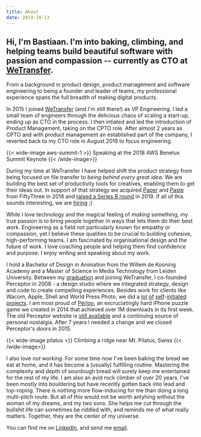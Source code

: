 ```yaml
---
title: About
date: 2019-10-13
---
```


## **Hi, I'm Bastiaan.** I'm into baking, climbing, and helping teams build beautiful software with passion and compassion -- currently as CTO at [WeTransfer](https://wetransfer.com). 

From a background in product design, product management and software engineering to being a founder and leader of teams, my professional experience spans the full breadth of making digital products. 

In 2015 I joined [WeTransfer](https://wetransfer.com) (and I'm still there!) as VP Engineering. I led a small team of engineers through the delicious chaos of scaling a start-up, ending up as CTO in the process. I then intiated and led the introduction of Product Management, taking on the CPTO role. After almost 2 years as CPTO and with product management an established part of the company, I reverted back to my CTO role in August 2019 to focus engineering. 

{{< wide-image aws-summit-1 >}}
    Speaking at the 2018 AWS Benelux Summit Keynote
{{< /wide-image>}}

During my time at WeTransfer I have helped shift the product strategy from being focused on file transfer to _being behind every great idea_. We are building the best set of productivity tools for creatives, enabling them to get their ideas out. In support of that strategy we acquired [Paper](http://paper.bywetransfer.com) and [Paste](https://paste.bywetransfer.com/) from FiftyThree in 2018 and [raised a Series B round](https://techcrunch.com/2019/08/19/wetransfer-cash/) in 2019. If all of this sounds interesting, we are [hiring](https://wetransfer.homerun.co) ;)

While I love technology and the magical feeling of _making_ something, my true passion is to bring people together in ways that lets them do their best work. Engineering as a field not particularly known for empathy or compassion, yet I believe these qualities to be crucial to building cohesive, high-performing teams. I am fascinated by organisational design and the future of work. I love coaching people and helping them find confidence and purpose. I enjoy writing and speaking about my work.

I hold a Bachelor of Design in Animation from the Willem de Kooning Academy and a Master of Science in Media Technology from Leiden University. Between my [graduation](https://vimeo.com/50470860 "Leagues: my graduation film about hope, perseverance and unfulfilled love") and joining WeTransfer, I co-founded Perceptor in 2008 - a design studio where we integrated strategy, design and code to create compelling experiences. Besides work for clients like Wacom, Apple, Shell and World Press Photo, we did a [lot](http://www.yournameingum.com/ "Your name in Gum lets you write your name - or anything else - in 3 varieties of gum.") [of](https://www.youtube.com/watch?v=hnXotUEVL5I "Youtube review of Untime, a minimalistic iPhone timer we created") [self](http://www.crowdpilot.me/ "Crowdpilot, a social experiment that lets you crowdsource your conversations")-[initiated](https://vimeo.com/41006475 "Zzing, an informal musical instrument inspired by singing glasses") [projects](https://vimeo.com/45443330 "The 2-bit theremin is an informal instrument that blends the interaction of the original Theremin with the aural aesthetics of distorted digital circuitry"). I am most proud of [Perloo](https://www.engadget.com/2014/02/24/perloo-is-a-free-physics-based-puzzler-that-is-clever-and-engagi "Engadget review of our iPhone game Perloo"), an excruciatingly hard iPhone puzzle game we created in 2014 that achieved over 1M downloads in its first week. The old Perceptor website is [still available](http://perceptor.nl/) and a continuing source of personal nostalgia. After 7 years I needed a change and we closed Perceptor's doors in 2015.

{{< wide-image pilatus >}}
    Climbing a ridge near Mt. Pilatus, Swiss
{{< /wide-image>}}

I also love _not working_. For some time now I've been baking the bread we eat at home, and it has become a (usually) fulfilling routine. Mastering the complexity and depth of sourdough bread will surely keep me entertained for the rest of my life. I am also an avid rock climber of over 20 years. I've been mostly into bouldering but have recently gotten back into lead and top-roping. There is nothing more flow-inducing for me than doing a long multi-pitch route. But all of this would not be worth antyhing without the woman of my dreams, and my two sons. She helps me cut through the bullshit life can sometimes be riddled with, and reminds me of what really matters. Together, they are the center of my universe.

You can find me on [LinkedIn](https://www.linkedin.com/in/bastiaanterhorst/), and send me [email](mailto:hi@bastiaan.cc).
